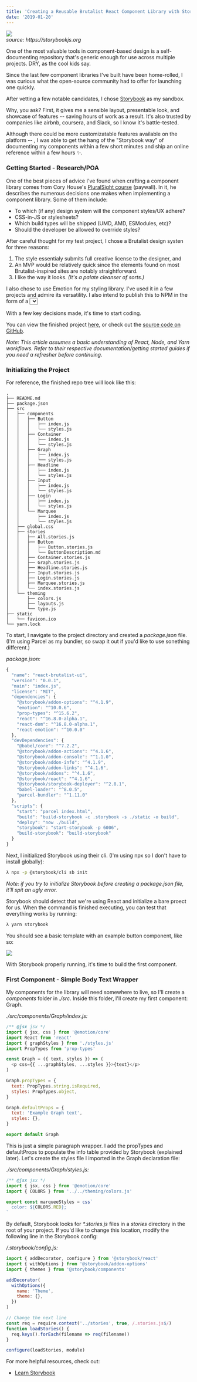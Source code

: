 ```yaml
---
title: 'Creating a Reusable Brutalist React Component Library with Storybook'
date: '2019-01-20'
---
```


<div id="header-img-container">
<img id="gql-img" src="./images/storybook-logo.svg">
<div class="src-container"><span class="source"><i>source: https://storybookjs.org</i></span></div>
</div>

One of the most valuable tools in component-based design is a self-documenting repository that's generic enough for use across multiple projects. DRY, as the cool kids say.

Since the last few component libraries I've built have been home-rolled, I was curious what the open-source community had to offer for launching one quickly.

After vetting a few notable candidates, I chose <a href="https://storybookjs.org" target="_blank">Storybook</a> as my sandbox.

Why, you ask? First, it gives me a sensible layout, presentable look, and showcase of features -- saving hours of work as a result. It's also trusted by companies like airbnb, coursera, and Slack, so I know it's battle-tested.

Although there could be more customizatable features available on the platform -- <examples>, I was able to get the hang of the "Storybook way" of documenting my components within a few short minutes and ship an online reference within a few hours ✨.

### Getting Started - Research/POA

One of the best pieces of advice I've found when crafting a component library comes from Cory House's <a href="https://www.pluralsight.com/courses/react-creating-reusable-components" target="_blank">PluralSight course</a> (paywall). In it, he describes the numerous decisions one makes when implementing a component library. Some of them include:

- To which (if any) design system will the component styles/UX adhere?
- CSS-in-JS or stylesheets?
- Which build types will be shipped (UMD, AMD, ESModules, etc)?
- Should the developer be allowed to override styles?

After careful thought for my test project, I chose a Brutalist design systen for three reasons:

<ol>
<li>The style essentialy submits full creative license to the designer, and</li>
<li>An MVP would be relatively quick since the elements found on most Brutalist-inspired sites are notably straightforward.</li>
<li>I like the way it looks. <i>(It's a palate cleanser of sorts.)</i></li>
</ol>

I also chose to use Emotion for my styling library. I've used it in a few projects and admire its versatility. I also intend to publish this to NPM in the form of a <select package type>, so I'll use <something that helps>.

With a few key decisions made, it's time to start coding.

You can view the finished project <a href="https://react-brutalist-ui.sh" target="_blank">here</a>, or check out the <a href="https://github.com/alephnode/react-brutalist-ui" target="_blank">source code on GitHub</a>.

_Note: This article assumes a basic understanding of React, Node, and Yarn workflows. Refer to their respective documentation/getting started guides if you need a refresher before continuing._

### Initializing the Project

For reference, the finished repo tree will look like this:

```
.
├── README.md
├── package.json
├── src
│   ├── components
│   │   ├── Button
│   │   │   ├── index.js
│   │   │   └── styles.js
│   │   ├── Container
│   │   │   ├── index.js
│   │   │   └── styles.js
│   │   ├── Graph
│   │   │   ├── index.js
│   │   │   └── styles.js
│   │   ├── Headline
│   │   │   ├── index.js
│   │   │   └── styles.js
│   │   ├── Input
│   │   │   ├── index.js
│   │   │   └── styles.js
│   │   ├── Login
│   │   │   ├── index.js
│   │   │   └── styles.js
│   │   └── Marquee
│   │       ├── index.js
│   │       └── styles.js
│   ├── global.css
│   ├── stories
│   │   ├── All.stories.js
│   │   ├── Button
│   │   │   ├── Button.stories.js
│   │   │   └── ButtonDescription.md
│   │   ├── Container.stories.js
│   │   ├── Graph.stories.js
│   │   ├── Headline.stories.js
│   │   ├── Input.stories.js
│   │   ├── Login.stories.js
│   │   ├── Marquee.stories.js
│   │   └── index.stories.js
│   └── theming
│       ├── colors.js
│       ├── layouts.js
│       └── type.js
├── static
│   └── favicon.ico
└── yarn.lock
```

To start, I navigate to the project directory and created a _package.json_ file. (I'm using Parcel as my bundler, so swap it out if you'd like to use sonething different.)

_package.json:_

```javascript
{
  "name": "react-brutalist-ui",
  "version": "0.0.1",
  "main": "index.js",
  "license": "MIT",
  "dependencies": {
    "@storybook/addon-options": "^4.1.9",
    "emotion": "^10.0.6",
    "prop-types": "^15.6.2",
    "react": "^16.8.0-alpha.1",
    "react-dom": "^16.8.0-alpha.1",
    "react-emotion": "^10.0.0"
  },
  "devDependencies": {
    "@babel/core": "^7.2.2",
    "@storybook/addon-actions": "^4.1.6",
    "@storybook/addon-console": "^1.1.0",
    "@storybook/addon-info": "^4.1.9",
    "@storybook/addon-links": "^4.1.6",
    "@storybook/addons": "^4.1.6",
    "@storybook/react": "^4.1.6",
    "@storybook/storybook-deployer": "^2.8.1",
    "babel-loader": "^8.0.5",
    "parcel-bundler": "^1.11.0"
  },
  "scripts": {
    "start": "parcel index.html",
    "build": "build-storybook -c .storybook -s ./static -o build",
    "deploy": "now ./build",
    "storybook": "start-storybook -p 6006",
    "build-storybook": "build-storybook"
  }
}
```

Next, I initialized Storybook using their cli. (I'm using npx so I don't have to install globally):

```bash
λ npx -p @storybook/cli sb init
```

_Note: if you try to initialize Storybook before creating a package.json file, it'll spit an ugly error._

Storybook should detect that we're using React and initialize a bare proect for us. When the command is finished executing, you can test that everything works by running:

```bash
λ yarn storybook
```

You should see a basic template with an example button component, like so:

<img src="images/storybook-init.png">

<br/>

With Storybook properly running, it's time to build the first component.

### First Component - Simple Body Text Wrapper

My components for the library will need somewhere to live, so I'll create a _components_ folder in _./src_. Inside this folder, I'll create my first component: Graph.

_./src/components/Graph/index.js:_

```javascript
/** @jsx jsx */
import { jsx, css } from '@emotion/core'
import React from 'react'
import { graphStyles } from './styles.js'
import PropTypes from 'prop-types'

const Graph = ({ text, styles }) => (
  <p css={{ ...graphStyles, ...styles }}>{text}</p>
)

Graph.propTypes = {
  text: PropTypes.string.isRequired,
  styles: PropTypes.object,
}

Graph.defaultProps = {
  text: 'Example Graph text',
  styles: {},
}

export default Graph
```

This is just a simple paragraph wrapper. I add the propTypes and defaultProps to populate the info table provided by Storybook (explained later). Let's create the styles file I imported in the Graph declaration file:

_./src/components/Graph/styles.js:_

```javascript
/** @jsx jsx */
import { jsx, css } from '@emotion/core'
import { COLORS } from '../../theming/colors.js'

export const marqueeStyles = css`
  color: ${COLORS.RED};
`
```

By default, Storybook looks for _\*.stories.js_ files in a _stories_ directory in the root of your project. If you'd like to change this location, modify the following line in the Storybook config:

_/.storybook/config.js:_

```javascript
import { addDecorator, configure } from '@storybook/react'
import { withOptions } from '@storybook/addon-options'
import { themes } from '@storybook/components'

addDecorator(
  withOptions({
    name: 'Theme',
    theme: {},
  })
)

// Change the next line
const req = require.context('../stories', true, /.stories.js$/)
function loadStories() {
  req.keys().forEach(filename => req(filename))
}

configure(loadStories, module)
```

For more helpful resources, check out:

- <a href="https://www.learnstorybook.com/" target="_blank">Learn Storybook</a>
